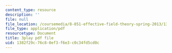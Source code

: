 ```yaml
---
content_type: resource
description: ''
file: null
file_location: /coursemedia/8-851-effective-field-theory-spring-2013/1382f29c76c80ef3f6e3c0c34fd5cd0c_HKkSPqCOmD0.pdf
file_type: application/pdf
resourcetype: Document
title: 3play pdf file
uid: 1382f29c-76c8-0ef3-f6e3-c0c34fd5cd0c
---
```


